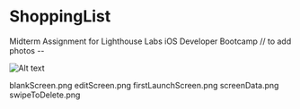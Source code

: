 # ShoppingList
Midterm Assignment for Lighthouse Labs iOS Developer Bootcamp
// to add photos -- 

![Alt text](https://github.com/nwainwri/ShoppingList/blob/master/blankScreen.png?raw=true "Blank Screen")






blankScreen.png
editScreen.png
firstLaunchScreen.png
screenData.png
swipeToDelete.png
